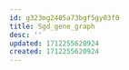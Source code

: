 ```yaml
---
id: g323mg2405a73bgf5gy03f0
title: Sgd_gene_graph
desc: ''
updated: 1712255620924
created: 1712255620924
---
```

